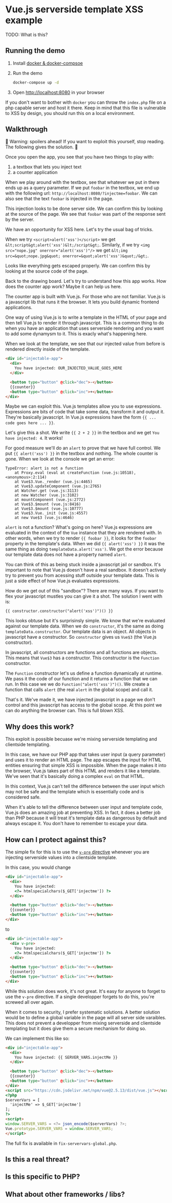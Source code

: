 # Vue.js serverside template XSS example

TODO: What is this?

## Running the demo

1.  Install [docker & docker-compsoe](https://docs.docker.com/install/)
1.  Run the demo

    ```sh
    docker-compose up -d
    ```

1.  Open <http://localhost:8080> in your browser

If you don't want to bother with `docker` you can throw the `index.php` file on
a php capable server and host it there. Keep in mind that this file is
vulnerable to XSS by design, you should run this on a local environment.

## Walkthrough

:rotating_light: Warning: spoilers ahead! If you want to exploit this
yourself, stop reading. The following gives the solution. :rotating_light:

Once you open the app, you see that you have two things to play with:

1.  a textbox that lets you inject text
1.  a counter application

When we play around with the textbox, see that whatever we put in there ends up
as a query parameter. If we put `foobar` in the textbox, we end up with the
following url: `http://localhost:8080/?injectme=foobar`. We can also see that
the text `foobar` is injected in the page.

This injection looks to be done server side. We can confirm this by looking at
the source of the page. We see that `foobar` was part of the response sent by
the server.

We have an opportunity for XSS here. Let's try the usual bag of tricks.

When we try `<script>alert('xss')</script>` we get
`&lt;script&gt;alert('xss')&lt;/script&gt;`.
Similarly, if we try `<img src="nope.jpg" onerror="alert('xss')"/>` we get
`&lt;img src=&quot;nope.jpg&quot; onerror=&quot;alert('xss')&quot;/&gt;`.

Looks like everything gets escaped properly. We can confirm this by looking at
the source code of the page.

Back to the drawing board. Let's try to understand how this app works. How does
the counter app work? Maybe it can help us here.

The counter app is built with Vue.js. For those who are not familiar. Vue.js is
a javascript lib that runs it the browser. It lets you build dynamic frontend
applications.

One way of using Vue.js is to write a template in the HTML of your page and then
tell Vue.js to render it through javascript. This is a common thing to do when
you have an application that uses serverside rendering and you want to add some
dynamysm to it. This is exacly what's happening here.

When we look at the template, we see that our injected value from before is
rendered directly inside of the template.

```html
<div id="injectable-app">
  <div>
    You have injected: OUR_INJECTED_VALUE_GOES_HERE
  </div>

  <button type="button" @click="dec">-</button>
  {{counter}}
  <button type="button" @click="inc">+</button>
</div>
```

Maybe we can exploit this. Vue.js templates allow you to use expressions.
Expressions are bits of code that take some data, transform it and output it.
They're basically javascript. In Vue.js expressions have the form
`{{ ... code goes here ... }}`.

Let's give this a shot. We write `{{ 2 + 2 }}` in the textbox and we get
`You have injected: 4`. It works!

For good measure we'll do an `alert` to prove that we have full control. We put
`{{ alert('xss') }}` in the textbox and nothing. The whole counter is gone. When
we look at the console we get an error:

```
TypeError: alert is not a function
    at Proxy.eval (eval at createFunction (vue.js:10518), <anonymous>:2:114)
    at Vue$3.Vue._render (vue.js:4465)
    at Vue$3.updateComponent (vue.js:2765)
    at Watcher.get (vue.js:3113)
    at new Watcher (vue.js:3102)
    at mountComponent (vue.js:2772)
    at Vue$3.$mount (vue.js:8416)
    at Vue$3.$mount (vue.js:10777)
    at Vue$3.Vue._init (vue.js:4557)
    at new Vue$3 (vue.js:4646)
```

`alert` is not a function? What's going on here? Vue.js expressions are
evaluated in the context of the `Vue` instance that they are rendered with.
In other words, when we try to render `{{ foobar }}`, it looks for the `foobar`
property in the template's data. When we did `{{ alert('xss') }}` it was the
same thing as doing `templateData.alert('xss')`. We got the error because our
template data does not have a property named `alert`.

You can think of this as being stuck inside a javascript jail or sandbox. It's
important to note that Vue.js doesn't have a real sandbox. It doesn't actively
try to prevent you from acessing stuff outside your template data. This is just
a side effect of how Vue.js evaluates expressions.

How do we get out of this "sandbox"? There are many ways. If you want to flex
your javascript mustles you can give it a shot. The solution I went with is:

```
{{ constructor.constructor("alert('xss')")() }}
```

This looks obtuse but it's surprisinsly simple. We know that we're evaluated
against our template data. When we do `constructor`, it's the same
as doing `templateData.constructor`. Our template data is an object. All objects
in javascript have a constructor. So `constructor` gives us `Vue$3` (the Vue.js
constructor).

In javascript, all constructors are functions and all functions are objects.
This means that `Vue$3` has a constructor. This constructor is the `Function`
constructor.

The `Function` constructor let's us define a function dynamically at runtime.
We pass it the code of our function and it returns a function that we can run.
In this case we we do `Function("alert('xss')")()`. We create a function that
calls `alert` (the real `alert` in the global scope) and call it.

That's it. We've made it, we have injected javascript in a page we don't control
and this javascript has access to the global scope. At this point we can do
anything the browser can. This is full blown XSS.

## Why does this work?

This exploit is possible becuase we're mixing serverside templating and
clientside templating.

In this case, we have our PHP app that takes user input (a query parameter) and
uses it to render an HTML page. The app escapes the input for HTML entities
ensuring that simple XSS is impossible. When the page makes it into the browser,
Vue.js takes part of this HTML and renders it like a template. We've seen that
it's basically doing a complex `eval` on that HTML.

In this context, Vue.js can't tell the difference between the user input which
may not be safe and the template which is essentially code and is considered
safe.

When it's able to tell the difference between user input and template code,
Vue.js does an amazing job at preventing XSS. In fact, it does a better job than
PHP because it will treat it's template data as dangerous by default and always
escape it. You don't have to remember to escape your data.

## How can I protect against this?

The simple fix for this is to use the
[`v-pre` directive](https://vuejs.org/v2/api/#v-pre) whenever you are injecting
serverside values into a clientside template.

In this case, you would change

```html
<div id="injectable-app">
  <div>
    You have injected:
    <?= htmlspecialchars($_GET['injectme']) ?>
  </div>

  <button type="button" @click="dec">-</button>
  {{counter}}
  <button type="button" @click="inc">+</button>
</div>
```

to

```html
<div id="injectable-app">
  <div v-pre>
    You have injected:
    <?= htmlspecialchars($_GET['injectme']) ?>
  </div>

  <button type="button" @click="dec">-</button>
  {{counter}}
  <button type="button" @click="inc">+</button>
</div>
```

While this solution does work, it's not great. It's easy for anyone to forget
to use the `v-pre` directive. If a single developper forgets to do this, you're
screwed all over again.

When it comes to security, I prefer systematic solutions. A better solution
would be to define a global variable in the page will all server side varaibles.
This does not prevent a developper from mixing serverside and clientside
templating but it does give them a secure mechanism for doing so.

We can implement this like so:

```html
<div id="injectable-app">
  <div>
    You have injected: {{ SERVER_VARS.injectMe }}
  </div>

  <button type="button" @click="dec">-</button>
  {{counter}}
  <button type="button" @click="inc">+</button>
</div>
<script src="https://cdn.jsdelivr.net/npm/vue@2.5.13/dist/vue.js"></script>
<?php
$serverVars = [
  'injectMe' => $_GET['injectme']
];
?>
<script>
window.SERVER_VARS = <?= json_encode($serverVars) ?>;
Vue.prototype.SERVER_VARS = window.SERVER_VARS;
</script>
```

The full fix is available in `fix-servervars-global.php`.

## Is this a real threat?

## Is this specific to PHP?

## What about other frameworks / libs?
